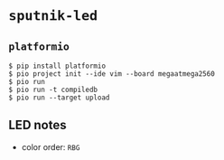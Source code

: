 # `sputnik-led`
## `platformio`
```
$ pip install platformio
$ pio project init --ide vim --board megaatmega2560
$ pio run
$ pio run -t compiledb
$ pio run --target upload
```
## LED notes
* color order: `RBG`
